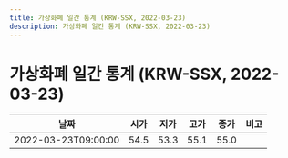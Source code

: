 ```yaml
---
title: 가상화폐 일간 통계 (KRW-SSX, 2022-03-23)
description: 가상화폐 일간 통계 (KRW-SSX, 2022-03-23)
---
```


가상화폐 일간 통계 (KRW-SSX, 2022-03-23)
===

|날짜|시가|저가|고가|종가|비고|
|--|--|--|--|--|--|
|2022-03-23T09:00:00|54.5|53.3|55.1|55.0|    |
